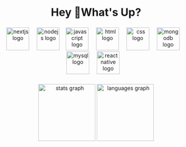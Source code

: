 
<h1 align="center">Hey 👋What's Up?</h1>

###

<div align="center">
 
  <img src="https://skillicons.dev/icons?i=nextjs" height="60" alt="nextjs logo"  />
  <img width="12" />
  <img src="https://skillicons.dev/icons?i=nodejs" height="60" alt="nodejs logo" />
<img width="12" /><img src="https://skillicons.dev/icons?i=js" height="60" alt="javascript logo" />
<img width="12" />
<img src="https://skillicons.dev/icons?i=html" height="60" alt="html logo" />
<img width="12" />
<img src="https://skillicons.dev/icons?i=css" height="60" alt="css logo" />
<img width="12" />
<img src="https://skillicons.dev/icons?i=mongodb" height="60" alt="mongodb logo" />
<img width="12" />
<img src="https://skillicons.dev/icons?i=mysql" height="60" alt="mysql logo" />
<img width="12" />
<img src="https://skillicons.dev/icons?i=react" height="60" alt="react native logo" />
<img width="12" />

</div>

###

<div align="center">
  <img src="https://github-readme-stats.vercel.app/api?username=bmanjrbeka&hide_title=false&hide_rank=false&show_icons=true&include_all_commits=true&count_private=true&disable_animations=false&theme=dracula&locale=en&hide_border=false&order=1" height="150" alt="stats graph"  />
  <img src="https://github-readme-stats.vercel.app/api/top-langs?username=bmanjrbeka&locale=en&hide_title=false&layout=compact&card_width=320&langs_count=5&theme=dracula&hide_border=false&order=2" height="150" alt="languages graph"  />
</div>

###

###
